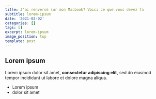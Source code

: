 ```yaml
---
title: J'ai renversé sur mon Macbook? Voici ce que vous devez fa
subtitle: lorem-ipsum
date: '2021-02-02'
categories: []
tags: []
excerpt: lorem-ipsum
image_position: top
template: post
---
```

## Lorem ipsum

Lorem ipsum dolor sit amet, **consectetur adipiscing elit**, sed do eiusmod tempor incididunt ut labore et dolore magna aliqua.

- Lorem ipsum
- dolor sit amet